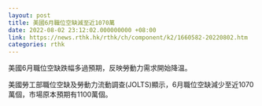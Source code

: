 ```yaml
---
layout: post
title: 美國6月職位空缺減至近1070萬
date: 2022-08-02 23:12:02.000000000 +08:00
link: https://news.rthk.hk/rthk/ch/component/k2/1660582-20220802.htm
categories: rthk
---
```


美國6月職位空缺跌幅多過預期，反映勞動力需求開始降温。

美國勞工部職位空缺及勞動力流動調查(JOLTS)顯示，6月職位空缺減少至近1070萬個，市場原本預期有1100萬個。
